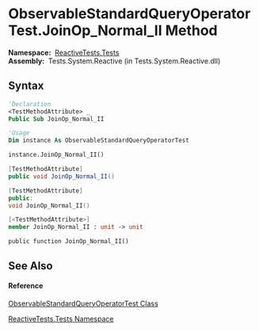 # ObservableStandardQueryOperatorTest.JoinOp\_Normal\_II Method

**Namespace:**  [ReactiveTests.Tests](ReactiveTests.Tests\ReactiveTests.Tests.md)  
**Assembly:**  Tests.System.Reactive (in Tests.System.Reactive.dll)

## Syntax

```vb
'Declaration
<TestMethodAttribute> _
Public Sub JoinOp_Normal_II
```

```vb
'Usage
Dim instance As ObservableStandardQueryOperatorTest

instance.JoinOp_Normal_II()
```

```csharp
[TestMethodAttribute]
public void JoinOp_Normal_II()
```

```c++
[TestMethodAttribute]
public:
void JoinOp_Normal_II()
```

```fsharp
[<TestMethodAttribute>]
member JoinOp_Normal_II : unit -> unit 
```

```jscript
public function JoinOp_Normal_II()
```

## See Also

#### Reference

[ObservableStandardQueryOperatorTest Class](ObservableStandardQueryOperatorTest\ObservableStandardQueryOperatorTest.md)

[ReactiveTests.Tests Namespace](ReactiveTests.Tests\ReactiveTests.Tests.md)




